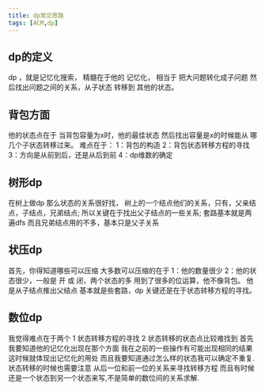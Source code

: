 ```yaml
---
title: dp常见思路  
tags: [ACM,dp]
---
```

## dp的定义
dp ，就是记忆化搜索，
精髓在于他的 记忆化，
相当于 把大问题转化成子问题
然后找出问题之间的关系，从子状态 转移到 其他的状态。

## 背包方面
他的状态点在于
当背包容量为x时，他的最佳状态
然后找出容量是x的时候能从
哪几个子状态转移过来。
难点在于：
1：背包的构造
2：背包状态转移方程的寻找
3：方向是从前到后，还是从后到前
4：dp维数的确定

## 树形dp
在树上做dp
那么状态的关系很好找，
树上的一个结点他们的关系，只有，父亲结点，子结点，兄弟结点;
所以关键在于找出父子结点的一些关系;
套路基本就是两遍dfs
而且兄弟结点用的不多，基本只是父子关系

## 状压dp
首先，你得知道哪些可以压缩
大多数可以压缩的在于
1：他的数量很少
2：他的状态很少，一般是 开 或 闭，两个状态的多
用到了很多的位运算，他不像背包。
他是从子结点推出父结点
基本就是些套路，dp
关键还是在于状态转移方程的寻找。

## 数位dp
我觉得难点在于两个
1 状态转移方程的寻找
2 状态转移的状态点比较难找到
首先我要知道他的记忆化出现在那个方面
我在之前的一些操作有可能出现相同的结果
这时候就体现出记忆化的用处
而且我要知道通过怎么样的状态我可以确定不重复.
状态转移的时候也需要注意
从后一位和前一位的关系来寻找转移方程
而且有时候还是一个状态到另一个状态来写,不是简单的数位间的关系求解.

